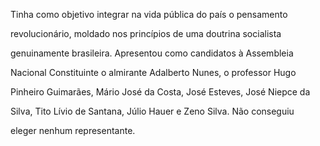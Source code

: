 

Tinha como objetivo integrar na vida pública do país o pensamento

revolucionário, moldado nos princípios de uma doutrina socialista

genuinamente brasileira. Apresentou como candidatos à Assembleia

Nacional Constituinte o almirante Adalberto Nunes, o professor Hugo

Pinheiro Guimarães, Mário José da Costa, José Esteves, José Niepce da

Silva, Tito Lívio de Santana, Júlio Hauer e Zeno Silva. Não conseguiu

eleger nenhum representante.



